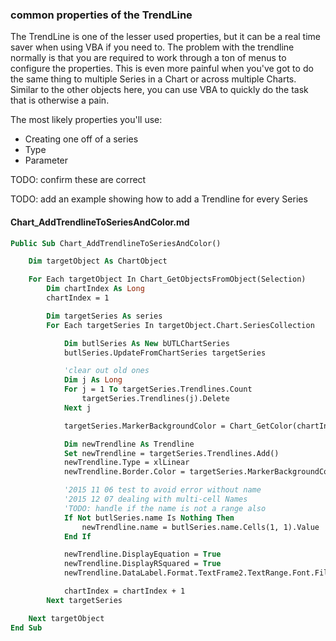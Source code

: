 ### common properties of the TrendLine

The TrendLine is one of the lesser used properties, but it can be a real time saver when using VBA if you need to. The problem with the trendline normally is that you are required to work through a ton of menus to configure the properties. This is even more painful when you've got to do the same thing to multiple Series in a Chart or across multiple Charts. Similar to the other objects here, you can use VBA to quickly do the task that is otherwise a pain.

The most likely properties you'll use:

- Creating one off of a series
- Type
- Parameter

TODO: confirm these are correct

TODO: add an example showing how to add a Trendline for every Series

#### Chart_AddTrendlineToSeriesAndColor.md

```vb
Public Sub Chart_AddTrendlineToSeriesAndColor()

    Dim targetObject As ChartObject

    For Each targetObject In Chart_GetObjectsFromObject(Selection)
        Dim chartIndex As Long
        chartIndex = 1

        Dim targetSeries As series
        For Each targetSeries In targetObject.Chart.SeriesCollection

            Dim butlSeries As New bUTLChartSeries
            butlSeries.UpdateFromChartSeries targetSeries

            'clear out old ones
            Dim j As Long
            For j = 1 To targetSeries.Trendlines.Count
                targetSeries.Trendlines(j).Delete
            Next j

            targetSeries.MarkerBackgroundColor = Chart_GetColor(chartIndex)

            Dim newTrendline As Trendline
            Set newTrendline = targetSeries.Trendlines.Add()
            newTrendline.Type = xlLinear
            newTrendline.Border.Color = targetSeries.MarkerBackgroundColor

            '2015 11 06 test to avoid error without name
            '2015 12 07 dealing with multi-cell Names
            'TODO: handle if the name is not a range also
            If Not butlSeries.name Is Nothing Then
                newTrendline.name = butlSeries.name.Cells(1, 1).Value
            End If

            newTrendline.DisplayEquation = True
            newTrendline.DisplayRSquared = True
            newTrendline.DataLabel.Format.TextFrame2.TextRange.Font.Fill.ForeColor.RGB = Chart_GetColor(chartIndex)

            chartIndex = chartIndex + 1
        Next targetSeries

    Next targetObject
End Sub
```
